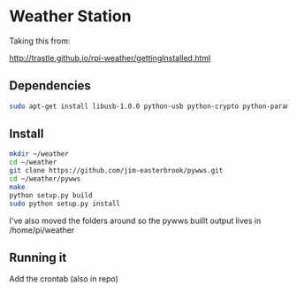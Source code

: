 Weather Station
=======

Taking this from: 

http://trastle.github.io/rpi-weather/gettingInstalled.html

## Dependencies


```bash
sudo apt-get install libusb-1.0.0 python-usb python-crypto python-paramiko gnuplot gettext sphinx-common
```

## Install

```bash
mkdir ~/weather
cd ~/weather
git clone https://github.com/jim-easterbrook/pywws.git
cd ~/weather/pywws
make
python setup.py build
sudo python setup.py install
```

I've also moved the folders around so the pywws buillt output lives in /home/pi/weather

## Running it

Add the crontab (also in repo)

```bash

```

